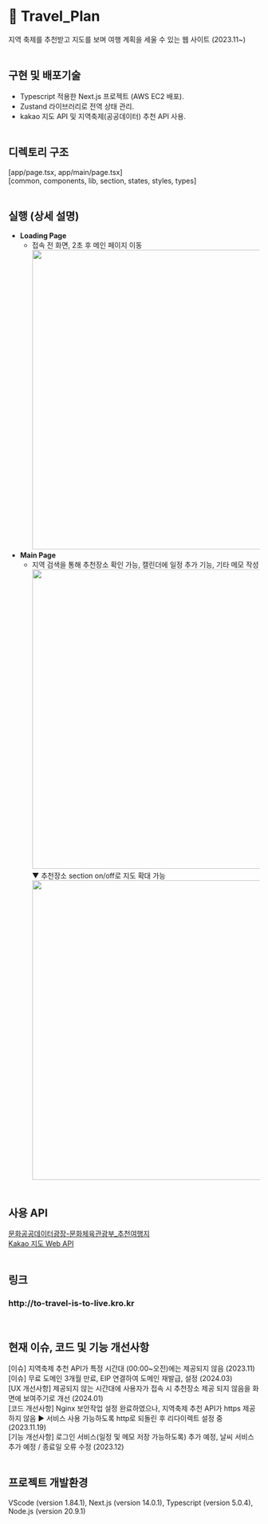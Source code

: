 # 🛫 Travel_Plan

지역 축제를 추천받고 지도를 보며 여행 계획을 세울 수 있는 웹 사이트 (2023.11~)
<br/><br/>

## 구현 및 배포기술

- Typescript 적용한 Next.js 프로젝트 (AWS EC2 배포).
- Zustand 라이브러리로 전역 상태 관리.
- kakao 지도 API 및 지역축제(공공데이터) 추천 API 사용.
  <br/><br/>

## 디렉토리 구조

[app/page.tsx, app/main/page.tsx] <br/>
[common, components, lib, section, states, styles, types]
<br/><br/>

## 실행 (상세 설명)

- **Loading Page** <br/>
  - 접속 전 화면, 2초 후 메인 페이지 이동 <br/>
    <image src="https://github.com/kylee31/travel_plan/assets/106156087/b1f9f862-0886-46ab-9000-4576098ec558.png" width="600"/>
- **Main Page** <br/>
  - 지역 검색을 통해 추천장소 확인 가능, 캘린더에 일정 추가 기능, 기타 메모 작성<br/>
    <image src="https://github.com/kylee31/travel_plan/assets/106156087/1cae1185-e517-4e48-8ee2-45d8add6ee31.png" width="600">
    <br/>▼ 추천장소 section on/off로 지도 확대 가능<br>
    <image src="https://github.com/kylee31/travel_plan/assets/106156087/c5cbf04d-4654-48c3-a4dd-a8fc38f20659.png" width="600">
    <br/><br/>

## 사용 API

[문화공공데이터광장-문화체육관광부\_추천여행지](https://www.culture.go.kr/data/openapi/openapiView.do?id=581&category=D&gubun=A)<br/>
[Kakao 지도 Web API](https://apis.map.kakao.com/web/)
<br/><br/>

## 링크

<h3>http://to-travel-is-to-live.kro.kr</h3>
<br/>

## 현재 이슈, 코드 및 기능 개선사항

[이슈] 지역축제 추천 API가 특정 시간대 (00:00~오전)에는 제공되지 않음 (2023.11) <br/>
[이슈] 무료 도메인 3개월 만료, EIP 연결하여 도메인 재발급, 설정 (2024.03) <br/>
[UX 개선사항] 제공되지 않는 시간대에 사용자가 접속 시 추천장소 제공 되지 않음을 화면에 보여주기로 개선 (2024.01) <br/>
[코드 개선사항] Nginx 보안작업 설정 완료하였으나, 지역축제 추천 API가 https 제공하지 않음 ▶ 서비스 사용 가능하도록 http로 되돌린 후 리다이렉트 설정 중 (2023.11.19) <br/>
[기능 개선사항] 로그인 서비스(일정 및 메모 저장 가능하도록) 추가 예정, 날씨 서비스 추가 예정 / 종료일 오류 수정 (2023.12)
<br/><br/>

## 프로젝트 개발환경

VScode (version 1.84.1), Next.js (version 14.0.1), Typescript (version 5.0.4), Node.js (version 20.9.1)
